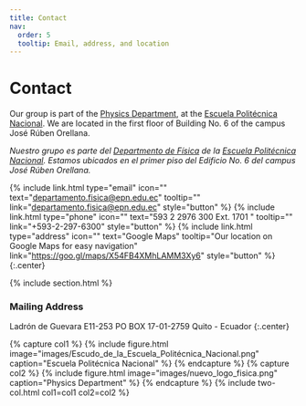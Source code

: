 ```yaml
---
title: Contact
nav:
  order: 5
  tooltip: Email, address, and location
---
```


# <i class="fas fa-envelope"></i>Contact

Our group is part of the [Physics Department](https://fisica.epn.edu.ec/), at the [Escuela Politécnica Nacional](https://www.epn.edu.ec/).
We are located in the first floor of Building No. 6 of the campus José Rúben Orellana.

_Nuestro grupo es parte del [Departmento de Física](https://fisica.epn.edu.ec/) de la [Escuela Politécnica Nacional](https://www.epn.edu.ec/)._
_Estamos ubicados en el primer piso del Edificio No. 6 del campus José Rúben Orellana._

{%
  include link.html
  type="email"
  icon=""
  text="departamento.fisica@epn.edu.ec"
  tooltip=""
  link="departamento.fisica@epn.edu.ec"
  style="button"
%}
{%
  include link.html
  type="phone"
  icon=""
  text="593 2 2976 300 Ext. 1701 "
  tooltip=""
  link="+593-2-297-6300"
  style="button"
%}
{%
  include link.html
  type="address"
  icon=""
  text="Google Maps"
  tooltip="Our location on Google Maps for easy navigation"
  link="https://goo.gl/maps/X54FB4XMhLAMM3Xy6"
  style="button"
%}
{:.center}

{% include section.html %}

### <i class="fas fa-mail-bulk"></i>Mailing Address

Ladrón de Guevara E11-253
PO BOX 17-01-2759
Quito - Ecuador
{:.center}

{% capture col1 %}
{%
  include figure.html
  image="images/Escudo_de_la_Escuela_Politécnica_Nacional.png"
  caption="Escuela Politécnica Nacional"
%}
{% endcapture %}
{% capture col2 %}
{%
  include figure.html
  image="images/nuevo_logo_fisica.png"
  caption="Physics Department"
%}
{% endcapture %}
{% include two-col.html col1=col1 col2=col2 %}
